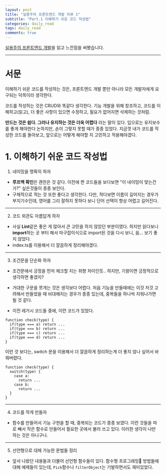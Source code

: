 ```yaml
---
layout: post
title: "실용주의 프론트엔드 개발 리뷰 1"
subtitle: "Part.1 이해하기 쉬운 코드 작성법"
categories: daily_read
tags: daily_read
comments: true
---
```


[실용주의 프론트엔드 개발](https://peter-cho.gitbook.io/book/)을 읽고 느낀점을 써봤습니다.

---

<h1>서문</h1>

이해하기 쉬운 코드를 작성하는 것은, 프론트엔드 개발 뿐만 아니라 모든 개발자에게 요구되는 덕목이라 생각한다.

코드를 작성하는 것은 CRUD와 똑같다 생각한다. 기능 개발을 위해 창조하고, 코드를 이해하고(읽고), 더 좋은 사항이 있으면 수정하고, 필요가 없어지면 삭제하는 것처럼.

<strong>만드는 것은 쉽다. 그러나 유지하는 것은 더욱 어렵다</strong> 라는 말이 있다.
입으로는 유지보수를 좋게 해야한다 논하지만, 손이 그렇지 못할 때가 종종 있었다.
지금껏 내가 코드를 작성한 코드를 돌아보고, 앞으로는 어떻게 해야할 지 고민하고 적용해야겠다.

<h1>1. 이해하기 쉬운 코드 작성법</h1>

1. 네이밍을 명확히 하자

- <strong>루프백 확인</strong>은 괜찬은 것 같다. 이전에 짠 코드들을 보다보면 "이 네이밍이 맞는건가?" 싶은것들이 종종 보인다.
- 구체적으로 적는 것 또한 좋다고 생각한다. 다만, 적다보면 이름이 길어지는 경우가 부지기수인데, 영어를 그리 잘하지 못하다 보니 단어 선택이 항상 어렵고 길어진다.

---

2. 코드 외관도 아름답게 하자

- 사실 <b>Lint</b>같은 좋은 게 많아서 큰 고민을 하지 않았던 부분이였다. 하지만 읽다보니 <strong>import</strong>하는 곳 부터 해서 마구잡이식으로 import된 것을 다시 보니, 음... 보기 좋지 않았다.
- index.ts를 이용해서 더 깔끔하게 정리해야겠다.

---

3. 조건문을 단순화 하자

- 조건문에서 긍정을 먼저 체크할 지는 취향 차이인듯.. 하지만, 기왕이면 긍정적으로 생각하면 좋겠지?
- 거대한 구문을 쪼개는 것은 생각보다 어렵다. 처음 기능을 만들때에는 이것 저것 고려해서 만들었을 때 비대해지는 경우가 종종 있는데, 중복들을 하나씩 지워나가면 될 것 같다.

- 이전 레거시 코드들 중에, 이런 코드가 있었다.

```
function check(type) {
  if(type === a) return ...
  if(type === b) return ...
  if(type === c) return ...
  if(type === d) return ...
}
```

이런 것 보다는, switch 문을 이용해서 더 깔끔하게 정리하는게 더 좋지 않나 싶어서 바꿔버렸다.

```
function check(type) {
  switch(type) {
    case a:
      return ...
    case b:
      return ...
  }
}
```

---

4. 코드를 작게 만들자

- 함수를 만들어서 기능 구현을 할 때, 중복되는 코드가 종종 보였다. 이런 것들을 따로 빼서 작은 함수로 만들어서 필요한 곳에서 불러 쓰고 있다. 이러한 생각이 나만 하는 것은 아니구나.

---

5. 선언형으로 대체 가능한 문법들 정리

- 앞서 나왔던 내용들과 더불어 선언형 함수들이 있다. 함수형 프로그래밍 방법들에 대해 예제들이 있는데, <code>Pick</code>함수나 <code>filterObject</code>는 기발하면서도 재미있었다.
